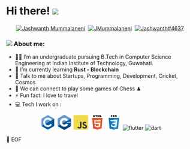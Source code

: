 # Hi there! <img src="https://github.com/TheDudeThatCode/TheDudeThatCode/blob/master/Assets/Hi.gif" width="35" />
<p align="center">
<a href="https://www.linkedin.com/in/jashwanth-mummalaneni-4b1b241ba/" target="blank"><img align="center" src="https://cdn.jsdelivr.net/npm/simple-icons@3.0.1/icons/linkedin.svg" alt="Jashwanth Mummalaneni" height="30" width="30" /></a>&nbsp;
<a href="https://twitter.com/JMummalaneni" target="blank"><img align="center" src="https://cdn.jsdelivr.net/npm/simple-icons@3.0.1/icons/twitter.svg" alt="JMummalaneni" height="30" width="30" /></a>&nbsp;
<a href="https://discordapp.com/users/Jashwanth#4637" target="blank"><img align="center" src="https://cdn.jsdelivr.net/npm/simple-icons@3.0.1/icons/discord.svg" alt="Jashwanth#4637" height="40" width="30" /></a>&nbsp;

</p>

### <img src="https://github.com/TheDudeThatCode/TheDudeThatCode/blob/master/Assets/Developer.gif" width="45" /> About me:
- 👨‍🎓 I’m an undergraduate pursuing B.Tech in Computer Science Engineering at Indian Institute of Technology, Guwahati.
- 🌱 I’m currently learning **Rust - Blockchain**
- 💬 Talk to me about Startups, Programming, Development, Cricket, Cosmos
- 👯 We can connect to play some games of Chess ♟
- ⚡ Fun fact: I love to travel
- 💻 Tech I work on :

<p align="center">
      <img src="https://raw.githubusercontent.com/devicons/devicon/master/icons/c/c-original.svg" alt="c" width="40" height="40"/> 
      <img src="https://raw.githubusercontent.com/devicons/devicon/master/icons/cplusplus/cplusplus-original.svg" alt="cplusplus" width="40" height="40"/> 
      <img src="https://raw.githubusercontent.com/devicons/devicon/master/icons/javascript/javascript-original.svg" alt="javascript" width="40" height="40"/> 
      <img src="https://raw.githubusercontent.com/devicons/devicon/master/icons/html5/html5-original-wordmark.svg" alt="html5" width="40" height="40"/> 
      <img src="https://raw.githubusercontent.com/devicons/devicon/master/icons/css3/css3-original-wordmark.svg" alt="css3" width="40" height="40"/> 
      <img src="https://www.vectorlogo.zone/logos/flutterio/flutterio-icon.svg" alt="flutter" width="40" height="40"/> 
      <img src="https://www.vectorlogo.zone/logos/dartlang/dartlang-icon.svg" alt="dart" width="40" height="40"/> 
</p>

💾 EOF
